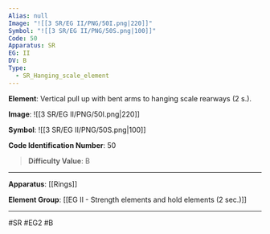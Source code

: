 ```yaml
---
Alias: null
Image: "![[3 SR/EG II/PNG/50I.png|220]]"
Symbol: "![[3 SR/EG II/PNG/50S.png|100]]"
Code: 50
Apparatus: SR
EG: II
DV: B
Type:
  - SR_Hanging_scale_element
---
```

**Element**: Vertical pull up with bent arms to hanging scale rearways (2 s.).

**Image**:
![[3 SR/EG II/PNG/50I.png|220]]

**Symbol**:
![[3 SR/EG II/PNG/50S.png|100]]

**Code Identification Number**: 50

>**Difficulty Value**: B

___
**Apparatus**: [[Rings]]

**Element Group**: [[EG II - Strength elements and hold elements (2 sec.)]]
___
#SR #EG2 #B
